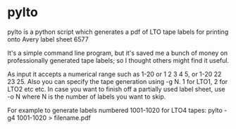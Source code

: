 # pylto
pylto is a python script which generates a pdf of LTO tape labels for printing onto Avery label sheet 6577

It's a simple command line program, but it's saved me a bunch of money on professionally generated tape labels; so I thought others might find it useful.

As input it accepts a numerical range such as 1-20 or 1 2 3 4 5, or 1-20 22 23 25.
Also you can specify the tape generation using -g N.  1 for LTO1, 2 for LTO2 etc etc.
In case you want to finish off a partially used label sheet, use -o N where N is the number of labels you want to skip.

For example to generate labels numbered 1001-1020 for LTO4 tapes:   pylto -g4 1001-1020 > filename.pdf
